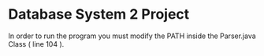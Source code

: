 # Database System 2 Project 

In order to run the program you must modify the PATH inside the Parser.java Class ( line 104 ).

